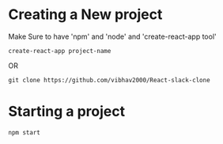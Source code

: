 # Creating a New project
Make Sure to have 'npm' and 'node' and 'create-react-app tool'

```
create-react-app project-name
```
OR

```
git clone https://github.com/vibhav2000/React-slack-clone
```
# Starting a project

```
npm start
```